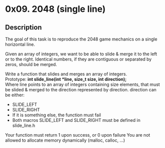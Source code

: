 # 0x09. 2048 (single line)

## Description
The goal of this task is to reproduce the 2048 game mechanics on a single horizontal line.

Given an array of integers, we want to be able to slide & merge it to the left or to the right. Identical numbers, if they are contiguous or separated by zeros, should be merged.

Write a function that slides and merges an array of integers.\
Prototype: **int slide_line(int *line, size_t size, int direction);**\
Where line points to an array of integers containing size elements, that must be slided & merged to the direction represented by direction. direction can be either:
 - SLIDE_LEFT
 - SLIDE_RIGHT
 - If it is something else, the function must fail
 - Both macros SLIDE_LEFT and SLIDE_RIGHT must be defined in slide_line.h

Your function must return 1 upon success, or 0 upon failure
You are not allowed to allocate memory dynamically (malloc, calloc, …)
